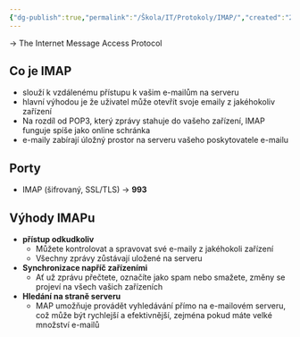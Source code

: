 ```yaml
---
{"dg-publish":true,"permalink":"/Škola/IT/Protokoly/IMAP/","created":"2023-12-14T18:51:02.679+01:00","updated":"2024-05-04T22:20:28.037+02:00"}
---
```


-> The Internet Message Access Protocol
## Co je IMAP
- slouží k vzdálenému přístupu k vašim e-mailům na serveru
- hlavní výhodou je že uživatel může otevřít svoje emaily z jakéhokoliv zařízení
- Na rozdíl od POP3, který zprávy stahuje do vašeho zařízení, IMAP funguje spíše jako online schránka
- e-maily zabírají úložný prostor na serveru vašeho poskytovatele e-mailu
## Porty
- IMAP (šifrovaný, SSL/TLS) -> **993**
## Výhody IMAPu
- **přístup odkudkoliv**
	- Můžete kontrolovat a spravovat své e-maily z jakéhokoli zařízení
	- Všechny zprávy zůstávají uložené na serveru
- **Synchronizace napříč zařízeními**
	- Ať už zprávu přečtete, označíte jako spam nebo smažete, změny se projeví na všech vašich zařízeních
- **Hledání na straně serveru**
	- MAP umožňuje provádět vyhledávání přímo na e-mailovém serveru, což může být rychlejší a efektivnější, zejména pokud máte velké množství e-mailů